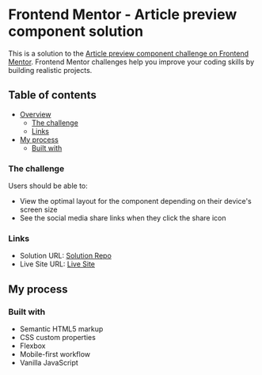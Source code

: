# Frontend Mentor - Article preview component solution

This is a solution to the [Article preview component challenge on Frontend Mentor](https://www.frontendmentor.io/challenges/article-preview-component-dYBN_pYFT). Frontend Mentor challenges help you improve your coding skills by building realistic projects.

## Table of contents

- [Overview](#overview)
  - [The challenge](#the-challenge)
  - [Links](#links)
- [My process](#my-process)
  - [Built with](#built-with)

### The challenge

Users should be able to:

- View the optimal layout for the component depending on their device's screen size
- See the social media share links when they click the share icon

### Links

- Solution URL: [Solution Repo](https://github.com/omarmohy98/Article-preview-component)
- Live Site URL: [Live Site](https://article-preview-component.onrender.com)

## My process

### Built with

- Semantic HTML5 markup
- CSS custom properties
- Flexbox
- Mobile-first workflow
- Vanilla JavaScript
